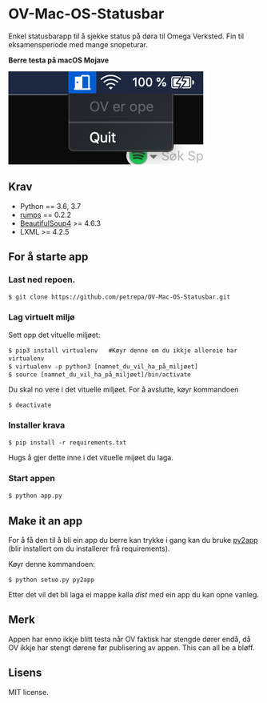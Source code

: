 # OV-Mac-OS-Statusbar
Enkel statusbarapp til å sjekke status på døra til Omega Verksted. Fin til eksamensperiode med mange snopeturar.

**Berre testa på macOS Mojave**

![Skjermbilde](/images/screenshot_ovapp.png)

## Krav
  * Python == 3.6, 3.7
  * [rumps](https://github.com/jaredks/rumps) == 0.2.2
  * [BeautifulSoup4](https://www.crummy.com/software/BeautifulSoup/bs4/doc/) >= 4.6.3
  * LXML >= 4.2.5

## For å starte app
### Last ned repoen.
```
$ git clone https://github.com/petrepa/OV-Mac-OS-Statusbar.git
```
### Lag virtuelt miljø
Sett opp det vituelle miljøet:
```
$ pip3 install virtualenv   #Køyr denne om du ikkje allereie har virtualenv
$ virtualenv -p python3 [namnet_du_vil_ha_på_miljøet]
$ source [namnet_du_vil_ha_på_miljøet]/bin/activate
```
Du skal no vere i det vituelle miljøet. For å avslutte, køyr kommandoen
```
$ deactivate
```

### Installer krava
```
$ pip install -r requirements.txt
```
Hugs å gjer dette inne i det vituelle mijøet du laga.
### Start appen
```bash
$ python app.py
```
## Make it an app
For å få den til å bli ein app du berre kan trykke i gang kan du bruke [py2app](https://py2app.readthedocs.io/en/latest/) (blir installert om du installerer frå requirements).

Køyr denne kommandoen:
```
$ python setuo.py py2app
```

Etter det vil det bli laga ei mappe kalla *dist* med ein app du kan opne vanleg.

## Merk
Appen har enno ikkje blitt testa når OV faktisk har stengde dører endå, då OV ikkje har stengt dørene før publisering av appen. This can all be a bløff.

## Lisens
MIT license.

